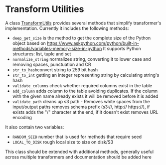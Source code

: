 # Transform Utilities

A class [TransformUtils](../src/data_processing/utils/transform_utils.py) provides several methods that simplify 
transformer's implementation. Currently it includes the following methods:
* `deep_get_size` is the method to get the complete size of the Python object based on
  https://www.askpython.com/python/built-in-methods/variables-memory-size-in-python
  It supports Python structures: list, tuple and set
* `normalize_string` normalizes string, converting it to lower case and removing spaces, punctuation and CR
* `str_to_hash`convert string to 259 bit hash
* `str_to_int` getting an integer representing string by calculating string's hash
* `validate_columns` check whether required columns exist in the table
* `add_column` adds column to the table avoiding duplicates. If the column with the given name already exists it will 
be removed before it is added
* `validate_path` cleans up s3 path - Removes white spaces from the input/output paths
  removes schema prefix (s3://, http:// https://), if exists
  adds the "/" character at the end, if it doesn't exist
  removes URL encoding

It also contain two variables:
* `RANDOM_SEED` number that is used for methods that require seed
* `LOCAL_TO_DISK` rough local size to size on disk/S3

This class should be extended with additional methods, generally useful across multiple transformers and documentation 
should be added here 